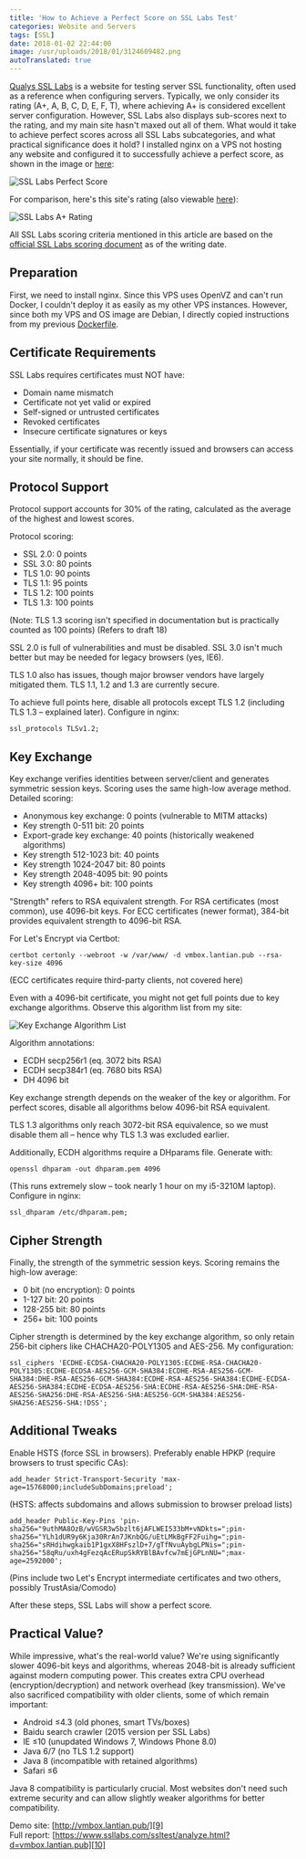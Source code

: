 ```yaml
---
title: 'How to Achieve a Perfect Score on SSL Labs Test'
categories: Website and Servers
tags: [SSL]
date: 2018-01-02 22:44:00
image: /usr/uploads/2018/01/3124609482.png
autoTranslated: true
---
```



[Qualys SSL Labs][1] is a website for testing server SSL functionality, often used as a reference when configuring servers. Typically, we only consider its rating (A+, A, B, C, D, E, F, T), where achieving A+ is considered excellent server configuration. However, SSL Labs also displays sub-scores next to the rating, and my main site hasn't maxed out all of them. What would it take to achieve perfect scores across all SSL Labs subcategories, and what practical significance does it hold? I installed nginx on a VPS not hosting any website and configured it to successfully achieve a perfect score, as shown in the image or [here][4]:

![SSL Labs Perfect Score][5]

For comparison, here's this site's rating (also viewable [here][2]):

![SSL Labs A+ Rating][3]

All SSL Labs scoring criteria mentioned in this article are based on the [official SSL Labs scoring document][6] as of the writing date.

## Preparation

First, we need to install nginx. Since this VPS uses OpenVZ and can't run Docker, I couldn't deploy it as easily as my other VPS instances. However, since both my VPS and OS image are Debian, I directly copied instructions from my previous [Dockerfile][7].

## Certificate Requirements

SSL Labs requires certificates must NOT have:
- Domain name mismatch
- Certificate not yet valid or expired
- Self-signed or untrusted certificates
- Revoked certificates
- Insecure certificate signatures or keys

Essentially, if your certificate was recently issued and browsers can access your site normally, it should be fine.

## Protocol Support

Protocol support accounts for 30% of the rating, calculated as the average of the highest and lowest scores.

Protocol scoring:
- SSL 2.0: 0 points
- SSL 3.0: 80 points
- TLS 1.0: 90 points
- TLS 1.1: 95 points
- TLS 1.2: 100 points
- TLS 1.3: 100 points

(Note: TLS 1.3 scoring isn't specified in documentation but is practically counted as 100 points) (Refers to draft 18)

SSL 2.0 is full of vulnerabilities and must be disabled. SSL 3.0 isn't much better but may be needed for legacy browsers (yes, IE6).

TLS 1.0 also has issues, though major browser vendors have largely mitigated them. TLS 1.1, 1.2 and 1.3 are currently secure.

To achieve full points here, disable all protocols except TLS 1.2 (including TLS 1.3 – explained later). Configure in nginx:

    ssl_protocols TLSv1.2;

## Key Exchange

Key exchange verifies identities between server/client and generates symmetric session keys. Scoring uses the same high-low average method. Detailed scoring:
- Anonymous key exchange: 0 points (vulnerable to MITM attacks)
- Key strength 0-511 bit: 20 points
- Export-grade key exchange: 40 points (historically weakened algorithms)
- Key strength 512-1023 bit: 40 points
- Key strength 1024-2047 bit: 80 points
- Key strength 2048-4095 bit: 90 points
- Key strength 4096+ bit: 100 points

"Strength" refers to RSA equivalent strength. For RSA certificates (most common), use 4096-bit keys. For ECC certificates (newer format), 384-bit provides equivalent strength to 4096-bit RSA.

For Let's Encrypt via Certbot:

    certbot certonly --webroot -w /var/www/ -d vmbox.lantian.pub --rsa-key-size 4096

(ECC certificates require third-party clients, not covered here)

Even with a 4096-bit certificate, you might not get full points due to key exchange algorithms. Observe this algorithm list from my site:

![Key Exchange Algorithm List][8]

Algorithm annotations:
- ECDH secp256r1 (eq. 3072 bits RSA)
- ECDH secp384r1 (eq. 7680 bits RSA)
- DH 4096 bit

Key exchange strength depends on the weaker of the key or algorithm. For perfect scores, disable all algorithms below 4096-bit RSA equivalent.

TLS 1.3 algorithms only reach 3072-bit RSA equivalence, so we must disable them all – hence why TLS 1.3 was excluded earlier.

Additionally, ECDH algorithms require a DHparams file. Generate with:

    openssl dhparam -out dhparam.pem 4096

(This runs extremely slow – took nearly 1 hour on my i5-3210M laptop). Configure in nginx:

    ssl_dhparam /etc/dhparam.pem;

## Cipher Strength

Finally, the strength of the symmetric session keys. Scoring remains the high-low average:
- 0 bit (no encryption): 0 points
- 1-127 bit: 20 points
- 128-255 bit: 80 points
- 256+ bit: 100 points

Cipher strength is determined by the key exchange algorithm, so only retain 256-bit ciphers like CHACHA20-POLY1305 and AES-256. My configuration:

    ssl_ciphers 'ECDHE-ECDSA-CHACHA20-POLY1305:ECDHE-RSA-CHACHA20-POLY1305:ECDHE-ECDSA-AES256-GCM-SHA384:ECDHE-RSA-AES256-GCM-SHA384:DHE-RSA-AES256-GCM-SHA384:ECDHE-RSA-AES256-SHA384:ECDHE-ECDSA-AES256-SHA384:ECDHE-ECDSA-AES256-SHA:ECDHE-RSA-AES256-SHA:DHE-RSA-AES256-SHA256:DHE-RSA-AES256-SHA:AES256-GCM-SHA384:AES256-SHA256:AES256-SHA:!DSS';

## Additional Tweaks

Enable HSTS (force SSL in browsers). Preferably enable HPKP (require browsers to trust specific CAs):

    add_header Strict-Transport-Security 'max-age=15768000;includeSubDomains;preload';

(HSTS: affects subdomains and allows submission to browser preload lists)

    add_header Public-Key-Pins 'pin-sha256="9uthMA8OzB/wVGSR3w5bzlt6jAFLWEI533bM+vNDkts=";pin-sha256="YLh1dUR9y6Kja30RrAn7JKnbQG/uEtLMkBgFF2Fuihg=";pin-sha256="sRHdihwgkaib1P1gxX8HFszlD+7/gTfNvuAybgLPNis=";pin-sha256="58qRu/uxh4gFezqAcERupSkRYBlBAvfcw7mEjGPLnNU=";max-age=2592000';

(Pins include two Let's Encrypt intermediate certificates and two others, possibly TrustAsia/Comodo)

After these steps, SSL Labs will show a perfect score.

## Practical Value?

While impressive, what's the real-world value? We're using significantly slower 4096-bit keys and algorithms, whereas 2048-bit is already sufficient against modern computing power. This creates extra CPU overhead (encryption/decryption) and network overhead (key transmission). We've also sacrificed compatibility with older clients, some of which remain important:

- Android ≤4.3 (old phones, smart TVs/boxes)
- Baidu search crawler (2015 version per SSL Labs)
- IE ≤10 (unupdated Windows 7, Windows Phone 8.0)
- Java 6/7 (no TLS 1.2 support)
- Java 8 (incompatible with retained algorithms)
- Safari ≤6

Java 8 compatibility is particularly crucial. Most websites don't need such extreme security and can allow slightly weaker algorithms for better compatibility.

Demo site: [http://vmbox.lantian.pub/][9]  
Full report: [https://www.ssllabs.com/ssltest/analyze.html?d=vmbox.lantian.pub][10]

[1]: https://www.ssllabs.com/ssltest/
[2]:
  https://www.ssllabs.com/ssltest/analyze.html?d=lantian.pub&s=2402%3Ac480%3A8000%3A1%3A0%3A103%3Ab7b0%3Ad134&latest
[3]: /usr/uploads/2018/01/1101148042.png
[4]: https://www.ssllabs.com/ssltest/analyze.html?d=vmbox.lantian.pub
[5]: /usr/uploads/2018/01/3124609482.png
[6]: https://github.com/ssllabs/research/wiki/SSL-Server-Rating-Guide
[7]: /en/article/modify-website/nginx-enable-tls-1-3-fastcgi-pass-version.lantian
[8]: /usr/uploads/2018/01/309246839.png
[9]: http://vmbox.lantian.pub/
[10]: https://www.ssllabs.com/ssltest/analyze.html?d=vmbox.lantian.pub
```
